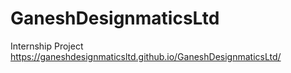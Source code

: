 # GaneshDesignmaticsLtd
Internship Project
https://ganeshdesignmaticsltd.github.io/GaneshDesignmaticsLtd/
